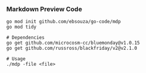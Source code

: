 ### Markdown Preview Code


```
go mod init github.com/ebsouza/go-code/mdp
go mod tidy

```

```
# Dependencies
go get github.com/microcosm-cc/bluemonday@v1.0.15
go get github.com/russross/blackfriday/v2@v2.1.0
```

```
# Usage
./mdp -file <file>
```